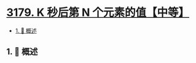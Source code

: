 # [3179. K 秒后第 N 个元素的值【中等】](https://github.com/Tdahuyou/TNotes.leetcode/tree/main/notes/3179.%20K%20%E7%A7%92%E5%90%8E%E7%AC%AC%20N%20%E4%B8%AA%E5%85%83%E7%B4%A0%E7%9A%84%E5%80%BC%E3%80%90%E4%B8%AD%E7%AD%89%E3%80%91)

<!-- region:toc -->

- [1. 📝 概述](#1--概述)

<!-- endregion:toc -->

## 1. 📝 概述

